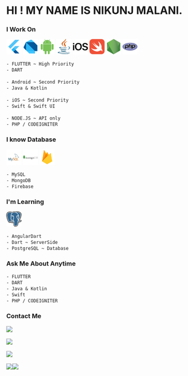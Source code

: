 # HI ! MY NAME IS NIKUNJ MALANI. 



### I Work On
<code><img height="40" src="https://raw.githubusercontent.com/github/explore/80688e429a7d4ef2fca1e82350fe8e3517d3494d/topics/flutter/flutter.png"></code>
<code><img height="40" src="https://raw.githubusercontent.com/github/explore/80688e429a7d4ef2fca1e82350fe8e3517d3494d/topics/dart/dart.png"></code>
<code><img height="40" src="https://raw.githubusercontent.com/github/explore/80688e429a7d4ef2fca1e82350fe8e3517d3494d/topics/android/android.png"></code>
<code><img height="40" src="https://raw.githubusercontent.com/github/explore/80688e429a7d4ef2fca1e82350fe8e3517d3494d/topics/java/java.png"></code>
<code><img height="40" src="https://raw.githubusercontent.com/github/explore/80688e429a7d4ef2fca1e82350fe8e3517d3494d/topics/ios/ios.png"></code>
<code><img height="40" src="https://raw.githubusercontent.com/github/explore/80688e429a7d4ef2fca1e82350fe8e3517d3494d/topics/swift/swift.png"></code>
<code><img height="40" src="https://raw.githubusercontent.com/github/explore/80688e429a7d4ef2fca1e82350fe8e3517d3494d/topics/nodejs/nodejs.png"></code>
<code><img height="40" src="https://raw.githubusercontent.com/github/explore/80688e429a7d4ef2fca1e82350fe8e3517d3494d/topics/php/php.png"></code>
```
- FLUTTER ~ High Priority
- DART

- Android ~ Second Priority
- Java & Kotlin

- iOS ~ Second Priority
- Swift & Swift UI

- NODE.JS ~ API only
- PHP / CODEIGNITER
```

### I know Database
<code><img height="40" src="https://raw.githubusercontent.com/github/explore/80688e429a7d4ef2fca1e82350fe8e3517d3494d/topics/mysql/mysql.png"></code>
<code><img height="40" src="https://raw.githubusercontent.com/github/explore/80688e429a7d4ef2fca1e82350fe8e3517d3494d/topics/mongodb/mongodb.png"></code>
<code><img height="40" src="https://raw.githubusercontent.com/github/explore/80688e429a7d4ef2fca1e82350fe8e3517d3494d/topics/firebase/firebase.png"></code>

```
- MySQL
- MongoDB
- Firebase
```

### I'm Learning
<code><img height="40" src="https://raw.githubusercontent.com/github/explore/80688e429a7d4ef2fca1e82350fe8e3517d3494d/topics/postgresql/postgresql.png"></code>

```
- AngularDart
- Dart ~ ServerSide
- PostgreSQL ~ Database
```

### Ask Me About Anytime

```
- FLUTTER
- DART
- Java & Kotlin
- Swift
- PHP / CODEIGNITER
```

### Contact Me

<a href="https://mail.google.com/mail/u/0/#inbox"><img src="http://img.shields.io/badge/Gmail-malaniniks@gmail.com-red?style=for-the-badge&logo=Gmail"></a>

<a href="https://twitter.com/MalaniNiks"><img src="http://img.shields.io/badge/Twitter-@MalaniNiks-blue?style=for-the-badge&logo=Twitter"></a>

<a href="https://www.instagram.com/niks__malani/"><img src="http://img.shields.io/badge/Instagram-niks___malani-yellow?style=for-the-badge&logo=Instagram"></a>


<img height="200" src="https://github-readme-stats.vercel.app/api/top-langs/?username=niksmalani&theme=dark&hide_langs_below=1&layout=compact" /><img height="200" src="https://github-readme-stats.vercel.app/api?username=niksmalani&&show_icons=true&title_color=fff&icon_color=bb2acf&text_color=daf7dc&bg_color=151515" />
